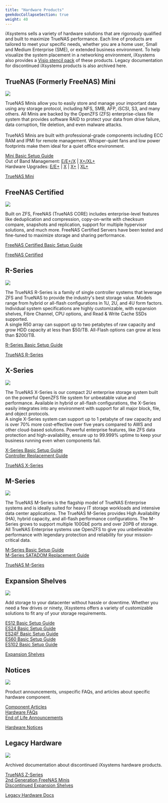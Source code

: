 ```yaml
---
title: "Hardware Products"
geekdocCollapseSection: true
weight: 40
---
```


<p style="max-width:100%;">iXsystems sells a variety of hardware solutions that are rigorously qualified and built to maximize TrueNAS performance.
Each line of products are tailored to meet your specific needs, whether you are a home user, Small and Medium Enterprise (SME), or extended business environment.
To help visualize the system placement in a networking environment, iXsystems also provides a <a href="/hardware/stencils/">Visio stencil pack</a> of these products.
Legacy documentation for discontinued iXsystems products is also archived here.</p>

## TrueNAS (Formerly FreeNAS) Mini

<div class="hubrow">
	<div class="imgcolumn">
		<img src="/images/Mini_Family_Lineup_HERO_Image_Final_compressor.png">
	</div>
	<div class="textcolumn">
		<p>TrueNAS Minis allow you to easily store and manage your important data using any storage protocol, including NFS, SMB, AFP, iSCSI, S3, and many others.
		All Minis are backed by the OpenZFS (ZFS) enterprise-class file system that provides software RAID to protect your data from drive failure, data corruption, file deletion, and even malware attacks.<br><br>
		TrueNAS Minis are built with professional-grade components including ECC RAM and IPMI for remote management. Whisper-quiet fans and low power footprints make them ideal for a quiet office environment.</p>
		<p><a href="/hardware/mini/minibsg/">Mini Basic Setup Guide</a><br>
		Out of Band Management: <a href="/hardware/mini/miniee+xoobm/">E/E+/X</a> | <a href="/hardware/mini/minix+xl+oobm/">X+/XL+</a><br>
		Hardware Upgrades: <a href="/hardware/mini/miniee+hug/">E/E+</a> | <a href="/hardware/mini/minixhug/">X</a> | <a href="/hardware/mini/minix+hug/">X+</a> | <a href="/hardware/mini/minixl+hug/">XL+</a></p>
		<a class="linkbutton" href="/hardware/mini/">TrueNAS Mini</a><br>		
	</div>
</div>


## FreeNAS Certified

<div class="hubrow">
	<div class="imgcolumn">
		<img src="/images/FreeNAS_Certified.png">
	</div>
	<div class="textcolumn">
		<p>Built on ZFS, FreeNAS (TrueNAS CORE) includes enterprise-level features like deduplication and compression, copy-on-write with checksum compare, snapshots and replication, support for multiple hypervisor solutions, and much more.
		FreeNAS Certified Servers have been tested and fine-tuned to maximize storage and sharing performance.</p>
		<p><a href="/hardware/fn-certified/fn-certified-bsg/">FreeNAS Certified Basic Setup Guide</a></p>
		<a class="linkbutton" href="/hardware/fn-certified/">FreeNAS Certified</a>
	</div>
</div>

## R-Series

<div class="hubrow">
	<div class="imgcolumn">
		<img src="/images/HeroR50andR40.png">
	</div>
	<div class="textcolumn">
		<p>The TrueNAS R-Series is a family of single controller systems that leverage ZFS and TrueNAS to provide the industry's best storage value. Models range from hybrid or all-flash configurations in 1U, 2U, and 4U form factors. Individual system specifications are highly customizable, with expansion shelves, Fibre Channel, CPU options, and Read & Write Cache SSDs supported.
		<br>
		A single R50 array can support up to two petabytes of raw capacity and grow HDD capacity at less than $50/TB. All-Flash options can grow at less than $200/TB.
		</p>
		<p><a href="/hardware/r-series/rseriesbsg/">R-Series Basic Setup Guide</a></p>
		<a class="linkbutton" href="/hardware/r-series/">TrueNAS R-Series</a>
	</div>
</div>

## X-Series

<div class="hubrow">
	<div class="imgcolumn">
		<img src="/images/Hero-XSeries.png">
	</div>
	<div class="textcolumn">
		<p>The TrueNAS X-Series is our compact 2U enterprise storage system built on the powerful OpenZFS file system for unbeatable value and performance.
		Available in hybrid or all-flash configurations, the X-Series easily integrates into any environment with support for all major block, file, and object protocols.
		<br>
		A single X-Series system can support up to 1 petabyte of raw capacity and is over 70% more cost-effective over five years compared to AWS and other cloud-based solutions.
		Powerful enterprise features, like ZFS data protection and high-availability, ensure up to 99.999% uptime to keep your business running even when components fail.
		</p>
		<p><a href="/hardware/x-series/xseries-bsg/">X-Series Basic Setup Guide</a><br>
		<a href="/hardware/x-series/x-series-controller-replacement/">Controller Replacement Guide</a></p>
		<a class="linkbutton" href="/hardware/x-series/">TrueNAS X-Series</a>
	</div>
</div>

## M-Series

<div class="hubrow">
	<div class="imgcolumn">
		<img src="/images/Hero-TrueNASM50-compressor.png">
	</div>
	<div class="textcolumn">
		<p>The TrueNAS M-Series is the flagship model of TrueNAS Enterprise systems and is ideally suited for heavy IT storage workloads and intensive data center applications.
		The TrueNAS M-Series provides High Availability (HA), hybrid capacity, and all-flash performance configurations.
		The M-Series grows to support multiple 100GbE ports and over 20PB of storage.
		All TrueNAS Enterprise systems use OpenZFS to give you unbelievable performance with legendary protection and reliability for your mission-critical data.</p>
		<p><a href="/hardware/m-series/m-series-bsg/">M-Series Basic Setup Guide</a><br>
		<a href="/hardware/m-series/m-series-satadom-replacement/">M-Series SATADOM Replacement Guide</a></p>
		<a class="linkbutton" href="/hardware/m-series/">TrueNAS M-Series</a>
	</div>
</div>

## Expansion Shelves

<div class="hubrow">
	<div class="imgcolumn">
		<img src="/images/tn_es60.png">
	</div>
	<div class="textcolumn">
		<p>Add storage to your datacenter without hassle or downtime.
		Whether you need a few drives or ninety, iXsystems offers a variety of customizable solutions to fit any of your storage requirements.</p>
		<p><a href="/hardware/expansion-shelves/es12-bsg/">ES12 Basic Setup Guide</a><br>
		<a href="/hardware/expansion-shelves/es24-bsg/">ES24 Basic Setup Guide</a><br>
		<a href="/hardware/expansion-shelves/es24fbsg/">ES24F Basic Setup Guide</a><br>
		<a href="/hardware/expansion-shelves/es60-bsg/">ES60 Basic Setup Guide</a><br>
		<a href="/hardware/expansion-shelves/es102bsg/">ES102 Basic Setup Guide</a></p>
		<a class="linkbutton" href="/hardware/expansion-shelves/">Expansion Shelves</a>
	</div>
</div>

## Notices

<div class="hubrow">
	<div class="imgcolumn">
		<img src="/images/Promote.jpg">
	</div>
	<div class="textcolumn">
		<p>Product announcements, unspecific FAQs, and articles about specific hardware component.</p>
		<p><a href="/hardware/notices/componentarticles/">Component Articles</a><br>
		<a href="/hardware/notices/faqs/">Hardware FAQs</a><br>
		<a href="/hardware/notices/eolnotices/">End of Life Announcements</a></p>
		<a class="linkbutton" href="/hardware/notices/">Hardware Notices</a>
	</div>
</div>

## Legacy Hardware

<div class="hubrow">
	<div class="imgcolumn">
		<img src="/images/z-series.jpg">
	</div>
	<div class="textcolumn">
		<p>Archived documentation about discontinued iXsystems hardware products.</p>
		<p><a href="/hardware/legacy/z-series/">TrueNAS Z-Series</a><br>
		<a href="/hardware/legacy/mini-gen2/">2nd Generation FreeNAS Minis</a><br>
		<a href="/hardware/legacy/expansion-shelves/">Discontinued Expansion Shelves</a></p>
		<a class="linkbutton" href="/hardware/legacy/">Legacy Hardware Docs</a>
	</div>
</div>